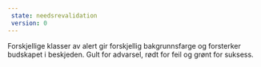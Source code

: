 ```yaml
---
 state: needsrevalidation
 version: 0
---
```


Forskjellige klasser av alert gir forskjellig bakgrunnsfarge og forsterker budskapet i beskjeden. Gult for advarsel, rødt for feil og grønt for suksess.
